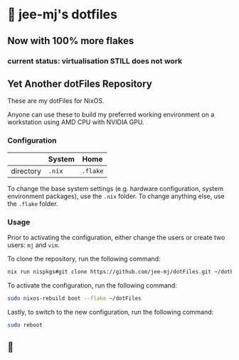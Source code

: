 # 👋 jee-mj's dotfiles

## Now with 100% more flakes

### current status: virtualisation STILL does not work

## Yet Another dotFiles Repository

These are my dotFiles for NixOS.

Anyone can use these to build my preferred working environment on a workstation using AMD CPU with NVIDIA GPU.

### Configuration

|           | System | Home     |
|-----------|--------|----------|
| directory | `.nix` | `.flake` |

To change the base system settings (e.g. hardware configuration, system environment packages), use the `.nix` folder. To change anything else, use the `.flake` folder.

### Usage

Prior to activating the configuration, either change the users or create two users: `mj` and `vim`.

To clone the repository, run the following command:

```bash
nix run nispkgs#git clone https://github.com/jee-mj/dotFiles.git ~/dotFiles
```

To activate the configuration, run the following command:

```bash
sudo nixos-rebuild boot --flake ~/dotFiles
```

Lastly, to switch to the new configuration, run the following command:

```bash
sudo reboot
```

## 🙏
